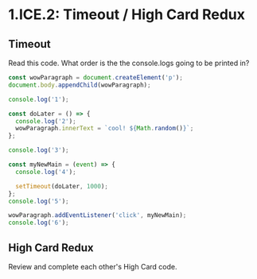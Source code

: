 # 1.ICE.2: Timeout / High Card Redux

## Timeout

Read this code. What order is the the console.logs going to be printed in?

```javascript
const wowParagraph = document.createElement('p');
document.body.appendChild(wowParagraph);

console.log('1');

const doLater = () => {
  console.log('2');
  wowParagraph.innerText = `cool! ${Math.random()}`;
};

console.log('3');

const myNewMain = (event) => {
  console.log('4');

  setTimeout(doLater, 1000);
};
console.log('5');

wowParagraph.addEventListener('click', myNewMain);
console.log('6');
```

## High Card Redux

Review and complete each other's High Card code.
